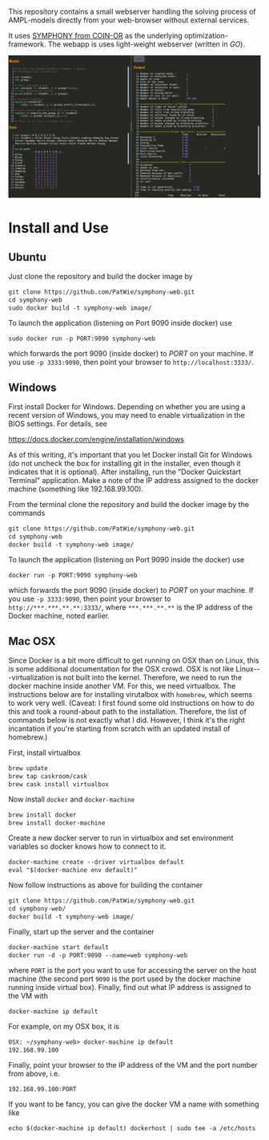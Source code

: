 This repository contains a small webserver handling the solving process of AMPL-models directly from your web-browser without external services.

It uses [SYMPHONY from COIN-OR](https://github.com/coin-or/SYMPHONY) as the underlying optimization-framework. The webapp is uses light-weight webserver (written in *GO*).


[![screenshot](https://github.com/PatWie/symphony-web/raw/master/screenshot.png)](#Screenshot)


# Install and Use

## Ubuntu

Just clone the repository and build the docker image by

```
git clone https://github.com/PatWie/symphony-web.git
cd symphony-web
sudo docker build -t symphony-web image/
```

To launch the application (listening on Port 9090 inside docker) use

```
sudo docker run -p PORT:9090 symphony-web
```

which forwards the port 9090 (inside docker) to *PORT* on your machine.
If you use `-p 3333:9090`, then point your browser to `http://localhost:3333/`.

## Windows

First install Docker for Windows. Depending on whether you are using a recent
version of Windows, you may need to enable virtualization in the BIOS
settings. For details, see

https://docs.docker.com/engine/installation/windows

As of this writing, it's important that you let Docker install Git for Windows
(do not uncheck the box for installing git in the installer, even though it
indicates that it is optional). After installing, run the "Docker Quickstart
Terminal" application. Make a note of the IP address assigned to the docker machine (something like 192.168.99.100).

From the terminal clone the repository and build the docker image by the
commands

```
git clone https://github.com/PatWie/symphony-web.git
cd symphony-web
docker build -t symphony-web image/
```

To launch the application (listening on Port 9090 inside the docker) use

```
docker run -p PORT:9090 symphony-web
```

which forwards the port 9090 (inside docker) to *PORT* on your machine. If you
use `-p 3333:9090`, then point your browser to `http://***.***.**.**:3333/`,
where `***.***.**.**` is the IP address of the Docker machine, noted earlier.

## Mac OSX

Since Docker is a bit more difficult to get running on OSX than on Linux, this is some additional documentation for the OSX crowd. OSX is not like Linux---virtualization is not built into the kernel. Therefore, we need to run the docker machine inside another VM. For this, we need virtualbox. The instructions below are for installing virutalbox with `homebrew`, which seems to work very well. (Caveat: I first found some old instructions on how to do this and took a round-about path to the installation. Therefore, the list of commands below is not exactly what I did. However, I think it's the right incantation if you're starting from scratch with an updated install of homebrew.)

First, install virtualbox

```
brew update
brew tap caskroom/cask
brew cask install virtualbox
```

Now install `docker` and `docker-machine`

```
brew install docker
brew install docker-machine
```

Create a new docker server to run in virtualbox and set environment variables so docker knows how to connect to it.

```
docker-machine create --driver virtualbox default
eval "$(docker-machine env default)"
```

Now follow instructions as above for building the container

```
git clone https://github.com/PatWie/symphony-web.git
cd symphony-web/
docker build -t symphony-web image/
```

Finally, start up the server and the container

```
docker-machine start default
docker run -d -p PORT:9090 --name=web symphony-web
```

where `PORT` is the port you want to use for accessing the server on the host machine (the second port `9090` is the port used by the docker machine running inside virtual box). Finally, find out what IP address is assigned to the VM with

```
docker-machine ip default
```

For example, on my OSX box, it is

```
OSX: ~/symphony-web> docker-machine ip default
192.168.99.100
```

Finally, point your browser to the IP address of the VM and the port number from above, i.e.

```
192.168.99.100:PORT
```

If you want to be fancy, you can give the docker VM a name with something like

```
echo $(docker-machine ip default) dockerhost | sudo tee -a /etc/hosts
```

